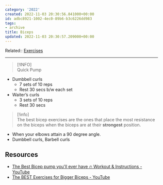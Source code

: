 ```yaml
---
category: '2022'
created: 2022-11-03 20:30:56.841000+00:00
id: adbc8921-1002-4ec0-89b6-b3c6226dd983
tags:
- archive
title: Biceps
updated: 2022-11-03 20:30:57.209000+00:00
---
```

   
Related:: [Exercises](../topics/Exercises.md)   
   
   
---   
   
> [!INFO]   
> Quick Pump   
   
   
- Dumbbell curls    
	- 7 sets of 10 reps   
	- Rest 30 secs b/w each set   
-  Waiter’s curls   
	- 3 sets of 10 reps   
	- Rest 30 secs   
   
> [!info]   
> The best bicep exercises are the ones that place the most resistance on the biceps when the biceps are at their **strongest** position.   
   
   
- When your elbows attain a 90 degree angle.   
- Dumbbell curls, Barbell curls   
   
## Resources   
   
   
- [The Best Bicep pump you'll ever have 🔥 Workout & Instructions - YouTube](https://youtube.com/shorts/cNjXo1HmPPw?feature=share)   
- [The BEST Exercises for Bigger Biceps - YouTube](https://youtube.com/shorts/BxDAsiQ5Ps0?feature=share)